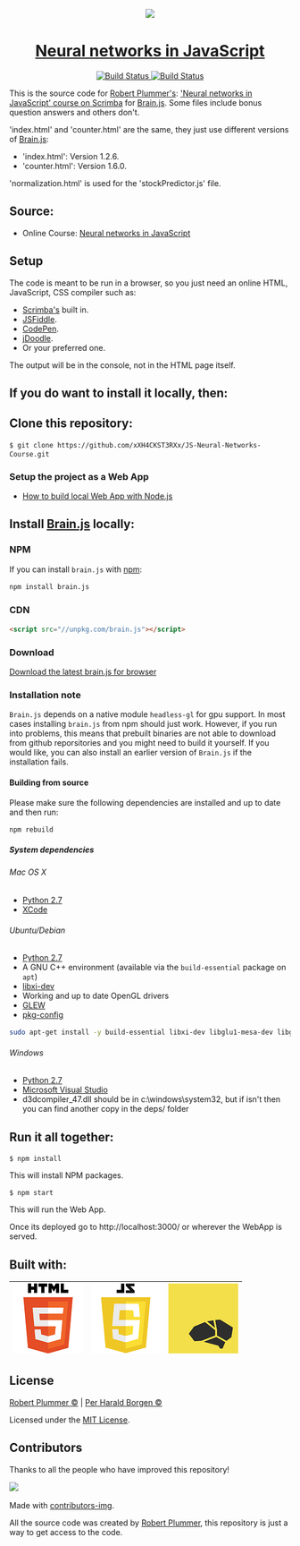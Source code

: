 <p align="center">
   <a href="https://scrimba.com/g/gneuralnetworks">
     <img src="https://scrimba.com/static/img/logo.svg">
     <h1 align="center">Neural networks in JavaScript</h1>
  </a>
</p>

<p align="center">
    <a href="https://github.com/xXH4CKST3RXx/JS-Neural-Networks-Course/blob/master/LICENSE">
        <img src="https://img.shields.io/github/license/xXH4CKST3RXx/JS-Neural-Networks-Course.svg" alt="Build Status">
    </a>
    <a href="https://github.com/xXH4CKST3RXx/JS-Neural-Networks-Course/">
        <img src="https://badges.frapsoft.com/os/v1/open-source.svg?v=103" alt="Build Status">
    </a>
</p>

This is the source code for [Robert Plummer's](https://github.com/robertleeplummerjr): ['Neural networks in JavaScript' course on Scrimba](https://scrimba.com/g/gneuralnetworks) for [Brain.js](https://github.com/BrainJS/brain.js).
Some files include bonus question answers and others don't.

'index.html' and 'counter.html' are the same, they just use different versions of [Brain.js](https://github.com/BrainJS/brain.js):
- 'index.html': Version 1.2.6.
- 'counter.html': Version 1.6.0.

'normalization.html' is used for the 'stockPredictor.js' file.

## Source:

- Online Course: [Neural networks in JavaScript](https://scrimba.com/g/gneuralnetworks)
  
## Setup

The code is meant to be run in a browser, so you just need an online HTML, JavaScript, CSS compiler such as:

- [Scrimba's](https://scrimba.com/p/pVZJQfg/cv4rvCR) built in.
- [JSFiddle](https://jsfiddle.net/).
- [CodePen](https://codepen.io/pen/).
- [jDoodle](https://www.jdoodle.com/html-css-javascript-online-editor/).
- Or your preferred one.

The output will be in the console, not in the HTML page itself.


## If you do want to install it locally, then:

## Clone this repository:

    $ git clone https://github.com/xXH4CKST3RXx/JS-Neural-Networks-Course.git

### Setup the project as a Web App

- [How to build local Web App with Node.js](https://hackernoon.com/build-your-first-local-server-and-web-app-with-node-js-5a5d9e00aff0)


## Install [Brain.js](https://github.com/BrainJS/brain.js) locally:

### NPM

If you can install `brain.js` with [npm](http://npmjs.org):

```bash
npm install brain.js
```

### CDN

```html
<script src="//unpkg.com/brain.js"></script>
```

### Download

[Download the latest brain.js for browser](https://unpkg.com/brain.js)

### Installation note

`Brain.js` depends on a native module `headless-gl` for gpu support. In most cases installing `brain.js` from npm should just work. However, if you run into problems, this means that prebuilt binaries are not able to download from github reporsitories and you might need to build it yourself. If you would like, you can also install an earlier version of `Brain.js` if the installation fails.

#### Building from source

Please make sure the following dependencies are installed and up to date and then run:

```bash
npm rebuild
```

##### System dependencies

###### Mac OS X

- [Python 2.7](https://www.python.org/)
- [XCode](https://developer.apple.com/xcode/)

###### Ubuntu/Debian

- [Python 2.7](https://www.python.org/)
- A GNU C++ environment (available via the `build-essential` package on `apt`)
- [libxi-dev](http://www.x.org/wiki/)
- Working and up to date OpenGL drivers
- [GLEW](http://glew.sourceforge.net/)
- [pkg-config](https://www.freedesktop.org/wiki/Software/pkg-config/)

```bash
sudo apt-get install -y build-essential libxi-dev libglu1-mesa-dev libglew-dev pkg-config
```

###### Windows

- [Python 2.7](https://www.python.org/)
- [Microsoft Visual Studio](https://www.microsoft.com/en-us/download/details.aspx?id=5555)
- d3dcompiler_47.dll should be in c:\windows\system32, but if isn't then you can find another copy in the deps/ folder

## Run it all together:

    $ npm install

This will install NPM packages.

    $ npm start

This will run the Web App.

Once its deployed go to http://localhost:3000/ or wherever the WebApp is served.

## Built with:

[![HTML](https://github.com/nicbuitr/f/blob/master/html5.png)](https://www.w3.org/html/) | [![JavaScript](https://github.com/nicbuitr/f/blob/master/javascript.png)](https://www.w3.org/standards/webdesign/script.html) | [![Brain.js](https://github.com/nicbuitr/f/blob/master/brainjs.png)](https://brain.js.org)
:---:|:---:|:---:



## License

[Robert Plummer ©](https://github.com/robertleeplummerjr) | [Per Harald Borgen ©](https://github.com/perborgen)

Licensed under the [MIT License](LICENSE).

## Contributors

Thanks to all the people who have improved this repository!

<a href="https://github.com/xXH4CKST3RXx/JS-Neural-Networks-Course/graphs/contributors">
  <img src="https://contributors-img.firebaseapp.com/image?repo=xXH4CKST3RXx/JS-Neural-Networks-Course" />
</a>

Made with [contributors-img](https://contributors-img.firebaseapp.com).

All the source code was created by [Robert Plummer](https://github.com/robertleeplummerjr), this repository is just a way to get access to the code.

